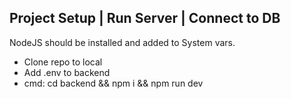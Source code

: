 ## Project Setup | Run Server | Connect to DB

NodeJS should be installed and added to System vars.

- Clone repo to local
- Add .env to backend
- cmd: cd backend && npm i && npm run dev
